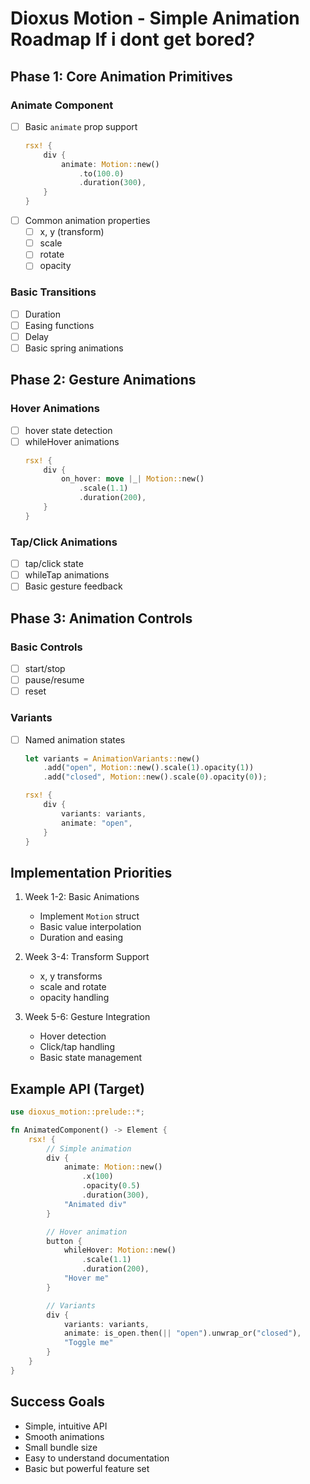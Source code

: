 # Dioxus Motion - Simple Animation Roadmap If i dont get bored?

## Phase 1: Core Animation Primitives
### Animate Component
- [ ] Basic `animate` prop support
  ```rust
  rsx! {
      div {
          animate: Motion::new()
              .to(100.0)
              .duration(300),
      }
  }
  ```
- [ ] Common animation properties
  - [ ] x, y (transform)
  - [ ] scale
  - [ ] rotate
  - [ ] opacity

### Basic Transitions
- [ ] Duration
- [ ] Easing functions
- [ ] Delay
- [ ] Basic spring animations

## Phase 2: Gesture Animations
### Hover Animations
- [ ] hover state detection
- [ ] whileHover animations
  ```rust
  rsx! {
      div {
          on_hover: move |_| Motion::new()
              .scale(1.1)
              .duration(200),
      }
  }
  ```

### Tap/Click Animations
- [ ] tap/click state
- [ ] whileTap animations
- [ ] Basic gesture feedback

## Phase 3: Animation Controls
### Basic Controls
- [ ] start/stop
- [ ] pause/resume
- [ ] reset

### Variants
- [ ] Named animation states
  ```rust
  let variants = AnimationVariants::new()
      .add("open", Motion::new().scale(1).opacity(1))
      .add("closed", Motion::new().scale(0).opacity(0));
  
  rsx! {
      div {
          variants: variants,
          animate: "open",
      }
  }
  ```

## Implementation Priorities

1. Week 1-2: Basic Animations
   - Implement `Motion` struct
   - Basic value interpolation
   - Duration and easing

2. Week 3-4: Transform Support
   - x, y transforms
   - scale and rotate
   - opacity handling

3. Week 5-6: Gesture Integration
   - Hover detection
   - Click/tap handling
   - Basic state management

## Example API (Target)
```rust
use dioxus_motion::prelude::*;

fn AnimatedComponent() -> Element {
    rsx! {
        // Simple animation
        div {
            animate: Motion::new()
                .x(100)
                .opacity(0.5)
                .duration(300),
            "Animated div"
        }

        // Hover animation
        button {
            whileHover: Motion::new()
                .scale(1.1)
                .duration(200),
            "Hover me"
        }

        // Variants
        div {
            variants: variants,
            animate: is_open.then(|| "open").unwrap_or("closed"),
            "Toggle me"
        }
    }
}
```

## Success Goals
- Simple, intuitive API
- Smooth animations
- Small bundle size
- Easy to understand documentation
- Basic but powerful feature set